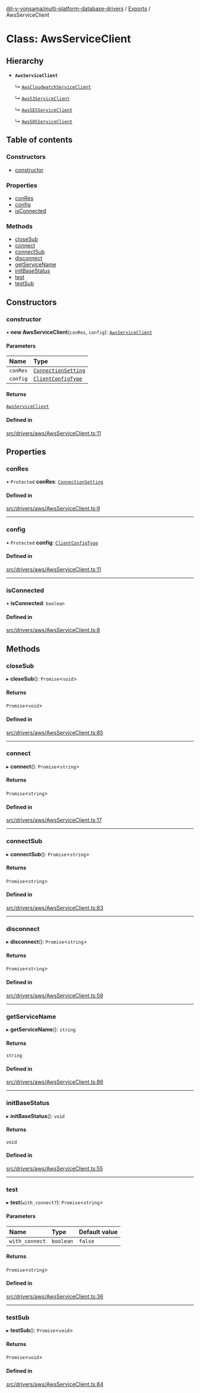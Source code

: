 [@l-v-yonsama/multi-platform-database-drivers](../README.md) / [Exports](../modules.md) / AwsServiceClient

# Class: AwsServiceClient

## Hierarchy

- **`AwsServiceClient`**

  ↳ [`AwsCloudwatchServiceClient`](AwsCloudwatchServiceClient.md)

  ↳ [`AwsS3ServiceClient`](AwsS3ServiceClient.md)

  ↳ [`AwsSESServiceClient`](AwsSESServiceClient.md)

  ↳ [`AwsSQSServiceClient`](AwsSQSServiceClient.md)

## Table of contents

### Constructors

- [constructor](AwsServiceClient.md#constructor)

### Properties

- [conRes](AwsServiceClient.md#conres)
- [config](AwsServiceClient.md#config)
- [isConnected](AwsServiceClient.md#isconnected)

### Methods

- [closeSub](AwsServiceClient.md#closesub)
- [connect](AwsServiceClient.md#connect)
- [connectSub](AwsServiceClient.md#connectsub)
- [disconnect](AwsServiceClient.md#disconnect)
- [getServiceName](AwsServiceClient.md#getservicename)
- [initBaseStatus](AwsServiceClient.md#initbasestatus)
- [test](AwsServiceClient.md#test)
- [testSub](AwsServiceClient.md#testsub)

## Constructors

### constructor

• **new AwsServiceClient**(`conRes`, `config`): [`AwsServiceClient`](AwsServiceClient.md)

#### Parameters

| Name | Type |
| :------ | :------ |
| `conRes` | [`ConnectionSetting`](../modules.md#connectionsetting) |
| `config` | [`ClientConfigType`](../modules.md#clientconfigtype) |

#### Returns

[`AwsServiceClient`](AwsServiceClient.md)

#### Defined in

[src/drivers/aws/AwsServiceClient.ts:11](https://github.com/l-v-yonsama/db-drivers/blob/5477f1117668fd2bd16a5f134944299a9bc475af/src/drivers/aws/AwsServiceClient.ts#L11)

## Properties

### conRes

• `Protected` **conRes**: [`ConnectionSetting`](../modules.md#connectionsetting)

#### Defined in

[src/drivers/aws/AwsServiceClient.ts:9](https://github.com/l-v-yonsama/db-drivers/blob/5477f1117668fd2bd16a5f134944299a9bc475af/src/drivers/aws/AwsServiceClient.ts#L9)

___

### config

• `Protected` **config**: [`ClientConfigType`](../modules.md#clientconfigtype)

#### Defined in

[src/drivers/aws/AwsServiceClient.ts:11](https://github.com/l-v-yonsama/db-drivers/blob/5477f1117668fd2bd16a5f134944299a9bc475af/src/drivers/aws/AwsServiceClient.ts#L11)

___

### isConnected

• **isConnected**: `boolean`

#### Defined in

[src/drivers/aws/AwsServiceClient.ts:8](https://github.com/l-v-yonsama/db-drivers/blob/5477f1117668fd2bd16a5f134944299a9bc475af/src/drivers/aws/AwsServiceClient.ts#L8)

## Methods

### closeSub

▸ **closeSub**(): `Promise`\<`void`\>

#### Returns

`Promise`\<`void`\>

#### Defined in

[src/drivers/aws/AwsServiceClient.ts:85](https://github.com/l-v-yonsama/db-drivers/blob/5477f1117668fd2bd16a5f134944299a9bc475af/src/drivers/aws/AwsServiceClient.ts#L85)

___

### connect

▸ **connect**(): `Promise`\<`string`\>

#### Returns

`Promise`\<`string`\>

#### Defined in

[src/drivers/aws/AwsServiceClient.ts:17](https://github.com/l-v-yonsama/db-drivers/blob/5477f1117668fd2bd16a5f134944299a9bc475af/src/drivers/aws/AwsServiceClient.ts#L17)

___

### connectSub

▸ **connectSub**(): `Promise`\<`string`\>

#### Returns

`Promise`\<`string`\>

#### Defined in

[src/drivers/aws/AwsServiceClient.ts:83](https://github.com/l-v-yonsama/db-drivers/blob/5477f1117668fd2bd16a5f134944299a9bc475af/src/drivers/aws/AwsServiceClient.ts#L83)

___

### disconnect

▸ **disconnect**(): `Promise`\<`string`\>

#### Returns

`Promise`\<`string`\>

#### Defined in

[src/drivers/aws/AwsServiceClient.ts:59](https://github.com/l-v-yonsama/db-drivers/blob/5477f1117668fd2bd16a5f134944299a9bc475af/src/drivers/aws/AwsServiceClient.ts#L59)

___

### getServiceName

▸ **getServiceName**(): `string`

#### Returns

`string`

#### Defined in

[src/drivers/aws/AwsServiceClient.ts:86](https://github.com/l-v-yonsama/db-drivers/blob/5477f1117668fd2bd16a5f134944299a9bc475af/src/drivers/aws/AwsServiceClient.ts#L86)

___

### initBaseStatus

▸ **initBaseStatus**(): `void`

#### Returns

`void`

#### Defined in

[src/drivers/aws/AwsServiceClient.ts:55](https://github.com/l-v-yonsama/db-drivers/blob/5477f1117668fd2bd16a5f134944299a9bc475af/src/drivers/aws/AwsServiceClient.ts#L55)

___

### test

▸ **test**(`with_connect?`): `Promise`\<`string`\>

#### Parameters

| Name | Type | Default value |
| :------ | :------ | :------ |
| `with_connect` | `boolean` | `false` |

#### Returns

`Promise`\<`string`\>

#### Defined in

[src/drivers/aws/AwsServiceClient.ts:36](https://github.com/l-v-yonsama/db-drivers/blob/5477f1117668fd2bd16a5f134944299a9bc475af/src/drivers/aws/AwsServiceClient.ts#L36)

___

### testSub

▸ **testSub**(): `Promise`\<`void`\>

#### Returns

`Promise`\<`void`\>

#### Defined in

[src/drivers/aws/AwsServiceClient.ts:84](https://github.com/l-v-yonsama/db-drivers/blob/5477f1117668fd2bd16a5f134944299a9bc475af/src/drivers/aws/AwsServiceClient.ts#L84)

